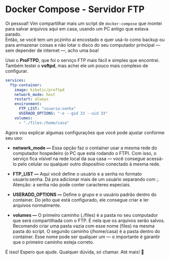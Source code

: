 # Docker Compose - Servidor FTP

Oi pessoal! Vim compartilhar mais um script de `docker-compose` que montei para salvar arquivos aqui em casa, usando um PC antigo que estava parado.  
Então, se você tem um pczinho aí encostado e quer usá-lo como backup ou para armazenar coisas e não lotar o disco do seu computador principal — sem depender de internet —, acho uma boa!

Usei o **ProFTPD**, que foi o serviço FTP mais fácil e simples que encontrei.  
Também testei o **vsftpd**, mas achei ele um pouco mais complexo de configurar.

```yaml
services:
  ftp-container:
    image: kibatic/proftpd
    network_mode: host
    restart: always
    environment:
      FTP_LIST: "usuario:senha"
      USERADD_OPTIONS: "-o --gid 33 --uid 33"
    volumes:
      - "./files:/home/casa"
```

Agora vou explicar algumas configurações que você pode ajustar conforme seu uso:

- **network_mode —** Essa opção faz o container usar a mesma rede do computador hospedeiro (o PC que está rodando o FTP).
    Com isso, o serviço fica visível na rede local da sua casa — você consegue acessá-lo pelo celular ou qualquer outro dispositivo conectado à mesma rede.

- **FTP_LIST —** Aqui você define o usuário e a senha no formato usuario:senha.
    Dá pra adicionar mais de um usuário separando com ;.
    Atenção: a senha não pode conter caracteres especiais.

- **USERADD_OPTIONS —** Define o grupo e o usuário padrão dentro do container.
    Do jeito que está configurado, ele consegue criar e ler arquivos normalmente.

- **volumes —** O primeiro caminho (./files) é a pasta no seu computador que será compartilhada com o FTP.
    É nela que os arquivos serão salvos. Recomendo criar uma pasta vazia com esse nome (files) na mesma pasta do script.
    O segundo caminho (/home/casa) é a pasta dentro do container. Esse nome pode ser qualquer um — o importante é garantir que o primeiro caminho esteja correto.

É isso! Espero que ajude. Qualquer dúvida, só chamar. Até mais! 👋
